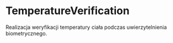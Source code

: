 # TemperatureVerification
 Realizacja weryfikacji temperatury ciała podczas uwierzytelnienia biometrycznego.
